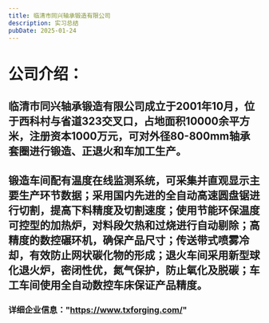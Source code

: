```yaml
---
title: 临清市同兴轴承锻造有限公司
description: 实习总结
pubDate: 2025-01-24
---
```


# <span style="font-size:30px">公司介绍：</span>

## 临清市同兴轴承锻造有限公司成立于2001年10月，位于西科村与省道323交叉口，占地面积10000余平方米，注册资本1000万元，可对外径80-800mm轴承套圈进行锻造、正退火和车加工生产。

## 锻造车间配有温度在线监测系统，可采集并直观显示主要生产环节数据；采用国内先进的全自动高速圆盘锯进行切割，提高下料精度及切割速度；使用节能环保温度可控型的加热炉，对料段欠热和过烧进行自动剔除；高精度的数控碾环机，确保产品尺寸；传送带式喷雾冷却，有效防止网状碳化物的形成；退火车间采用新型球化退火炉，密闭性优，氮气保护，防止氧化及脱碳；车工车间使用全自动数控车床保证产品精度。

### 详细企业信息："https://www.txforging.com/"